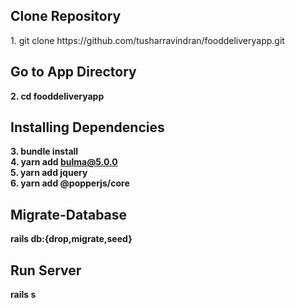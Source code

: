 <h2>Clone Repository</h2>
1. git clone https://github.com/tusharravindran/fooddeliveryapp.git
<h2>Go to App Directory</h2>
<b>2. cd fooddeliveryapp</b>
<h2>Installing Dependencies</h2>
 
<b>3. bundle install<br>
4. yarn add bulma@5.0.0 <br>
5. yarn add jquery  <br>
6. yarn add @popperjs/core</b>

<h2>Migrate-Database</h2>

<b>rails db:{drop,migrate,seed}</b>


<h2>Run Server</h2>
<b>rails s</b>
